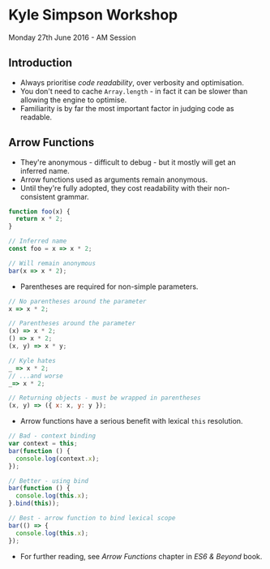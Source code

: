 # Kyle Simpson Workshop
Monday 27th June 2016 - AM Session

## Introduction

* Always prioritise _code readability_, over verbosity and optimisation.
* You don't need to cache `Array.length` - in fact it can be slower than allowing the engine to optimise.
* Familiarity is by far the most important factor in judging code as readable.

## Arrow Functions
* They're anonymous - difficult to debug - but it mostly will get an inferred name.
* Arrow functions used as arguments remain anonymous.
* Until they're fully adopted, they cost readability with their non-consistent grammar.

```javascript
function foo(x) {
  return x * 2;
}

// Inferred name
const foo = x => x * 2;

// Will remain anonymous
bar(x => x * 2);
```

* Parentheses are required for non-simple parameters.

```javascript
// No parentheses around the parameter
x => x * 2;

// Parentheses around the parameter
(x) => x * 2;
() => x * 2;
(x, y) => x * y;

// Kyle hates
_ => x * 2;
// ...and worse
_=> x * 2;

// Returning objects - must be wrapped in parentheses
(x, y) => ({ x: x, y: y });
```

* Arrow functions have a serious benefit with lexical `this` resolution.

```javascript
// Bad - context binding
var context = this;
bar(function () {
  console.log(context.x);
});

// Better - using bind
bar(function () {
  console.log(this.x);
}.bind(this));

// Best - arrow function to bind lexical scope
bar(() => {
  console.log(this.x);
});
```

* For further reading, see _Arrow Functions_ chapter in _ES6 & Beyond_ book.

